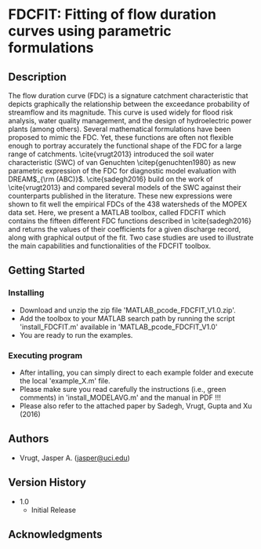 # FDCFIT: Fitting of flow duration curves using parametric formulations

## Description

The flow duration curve (FDC) is a signature catchment characteristic that depicts graphically the relationship between the exceedance probability of streamflow and its magnitude. This curve is used widely for flood risk analysis, water quality management, and the design of hydroelectric power plants (among others). Several mathematical formulations have been proposed to mimic the FDC. Yet, these functions are often not flexible enough to portray accurately the functional shape of the FDC for a large range of catchments. \cite{vrugt2013} introduced the soil water characteristic (SWC) of van Genuchten \citep{genuchten1980} as new parametric expression of the FDC for diagnostic model evaluation with DREAM$_{\rm (ABC)}$. \cite{sadegh2016} build on the work of \cite{vrugt2013} and compared several models of the SWC against their counterparts published in the literature. These new expressions were shown to fit well the empirical FDCs of the 438 watersheds of the MOPEX data set. Here, we present a MATLAB toolbox, called FDCFIT which contains the fifteen different FDC functions described in \cite{sadegh2016} and returns the values of their coefficients for a given discharge record, along with graphical output of the fit. Two case studies are used to illustrate the main capabilities and functionalities of the FDCFIT toolbox.

## Getting Started

### Installing

* Download and unzip the zip file 'MATLAB_pcode_FDCFIT_V1.0.zip'.
* Add the toolbox to your MATLAB search path by running the script 'install_FDCFIT.m' available in 'MATLAB_pcode_FDCFIT_V1.0'
* You are ready to run the examples.

### Executing program

* After intalling, you can simply direct to each example folder and execute the local 'example_X.m' file.
* Please make sure you read carefully the instructions (i.e., green comments) in 'install_MODELAVG.m' and the manual in PDF !!!  
* Please also refer to the attached paper by Sadegh, Vrugt, Gupta and Xu (2016) 

## Authors

* Vrugt, Jasper A. (jasper@uci.edu) 

## Version History

* 1.0
    * Initial Release

## Acknowledgments
